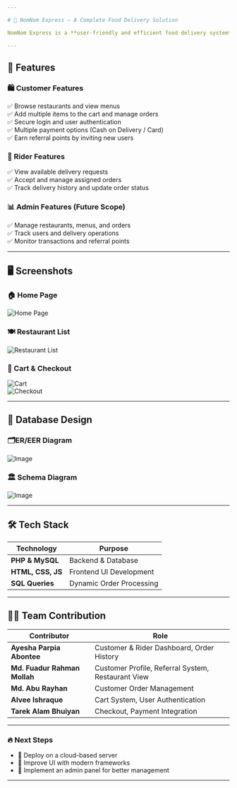 ```yaml
---

# 🍔 NomNom Express – A Complete Food Delivery Solution  

NomNom Express is a **user-friendly and efficient food delivery system** designed to streamline restaurant orders, customer management, and rider operations. It offers a seamless experience from browsing restaurants to making payments and tracking orders.  

---
```


## 🌟 Features  

### 🛍️ Customer Features  
✅ Browse restaurants and view menus  
✅ Add multiple items to the cart and manage orders  
✅ Secure login and user authentication  
✅ Multiple payment options (Cash on Delivery / Card)  
✅ Earn referral points by inviting new users  

### 🚴 Rider Features  
✅ View available delivery requests  
✅ Accept and manage assigned orders  
✅ Track delivery history and update order status  

### 📊 Admin Features (Future Scope)  
✅ Manage restaurants, menus, and orders  
✅ Track users and delivery operations  
✅ Monitor transactions and referral points  

---

## 🖥️ Screenshots  

### 🏠 Home Page  
![Home Page](https://raw.githubusercontent.com/your-username/your-repository/main/screenshots/homepage.png)  

### 🍽️ Restaurant List  
![Restaurant List](https://raw.githubusercontent.com/your-username/your-repository/main/screenshots/restaurant_list.png)  

### 🛒 Cart & Checkout  
![Cart](https://raw.githubusercontent.com/your-username/your-repository/main/screenshots/cart.png)  
![Checkout](https://raw.githubusercontent.com/your-username/your-repository/main/screenshots/checkout.png)  

---

## 📌 Database Design  

### 🗂️ER/EER Diagram  
![Image](https://github.com/user-attachments/assets/6c850295-313f-4b14-bbff-ec1c29d5d11b)

### 🏛️ Schema Diagram  
![Image](https://github.com/user-attachments/assets/0df009a6-8b7e-4935-acc8-17a62858209c)

---

## 🛠️ Tech Stack  

| **Technology**   | **Purpose**                |  
|-----------------|--------------------------|  
| **PHP & MySQL** | Backend & Database        |  
| **HTML, CSS, JS** | Frontend UI Development |  
| **SQL Queries** | Dynamic Order Processing |  

---

## 👨‍💻 Team Contribution  

| **Contributor** | **Role** |  
|---------------|--------------------------|  
| **Ayesha Parpia Abontee** | Customer & Rider Dashboard, Order History |  
| **Md. Fuadur Rahman Mollah** | Customer Profile, Referral System, Restaurant View |  
| **Md. Abu Rayhan** | Customer Order Management |  
| **Alvee Ishraque** | Cart System, User Authentication |  
| **Tarek Alam Bhuiyan** | Checkout, Payment Integration |  

---

### 🔥 Next Steps  
- 📌 Deploy on a cloud-based server  
- 📌 Improve UI with modern frameworks  
- 📌 Implement an admin panel for better management  

---
